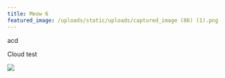 ```yaml
---
title: Meow 6
featured_image: /uploads/static/uploads/captured_image (86) (1).png
---
```


acd

Cloud test

![](</uploads/static/uploads/captured_image (86) (1).png>)
